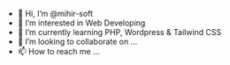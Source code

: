 - 👋 Hi, I’m @mihir-soft
- 👀 I’m interested in Web Developing
- 🌱 I’m currently learning PHP, Wordpress & Tailwind CSS
- 💞️ I’m looking to collaborate on ...
- 📫 How to reach me ...

<!---
mihir-soft/mihir-soft is a ✨ special ✨ repository because its `README.md` (this file) appears on your GitHub profile.
You can click the Preview link to take a look at your changes.
--->
